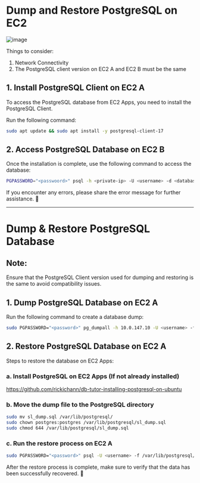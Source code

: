 # Dump and Restore PostgreSQL on EC2

![image](https://github.com/user-attachments/assets/d405bd15-41a2-4df9-9282-8cc0b44b6a49)

Things to consider:

1. Network Connectivity
2. The PostgreSQL client version on EC2 A and EC2 B must be the same



## 1. Install PostgreSQL Client on EC2 A
To access the PostgreSQL database from EC2 Apps, you need to install the PostgreSQL Client.

Run the following command:
```sh
sudo apt update && sudo apt install -y postgresql-client-17
```

## 2. Access PostgreSQL Database on EC2 B
Once the installation is complete, use the following command to access the database:
```sh
PGPASSWORD="<passwoord>" psql -h <private-ip> -U <username> -d <database_name>
```
If you encounter any errors, please share the error message for further assistance. 🚀

---

# Dump & Restore PostgreSQL Database
## **Note:**
Ensure that the PostgreSQL Client version used for dumping and restoring is the same to avoid compatibility issues.

## 1. Dump PostgreSQL Database on EC2 A
Run the following command to create a database dump:
```sh
sudo PGPASSWORD="<password>" pg_dumpall -h 10.0.147.10 -U <username> -f sl_dump.sql
```

## 2. Restore PostgreSQL Database on EC2 A
Steps to restore the database on EC2 Apps:

### a. Install PostgreSQL on EC2 Apps (If not already installed)
https://github.com/rickichann/db-tutor-installing-postgresql-on-ubuntu 

### b. Move the dump file to the PostgreSQL directory
```sh
sudo mv sl_dump.sql /var/lib/postgresql/
sudo chown postgres:postgres /var/lib/postgresql/sl_dump.sql
sudo chmod 644 /var/lib/postgresql/sl_dump.sql
```

### c. Run the restore process on EC2 A
```sh
sudo PGPASSWORD="<password>" psql -U <username> -f /var/lib/postgresql/sl_dump.sql
```

After the restore process is complete, make sure to verify that the data has been successfully recovered. 🚀

